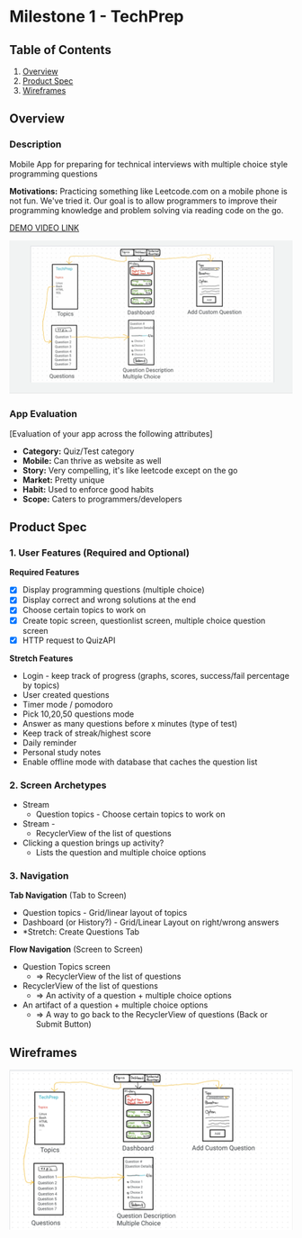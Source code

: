 # Milestone 1 - TechPrep
<!-- CodePrep (This is taken already) -->

## Table of Contents

1. [Overview](#Overview)
1. [Product Spec](#Product-Spec)
1. [Wireframes](#Wireframes)

## Overview

### Description

Mobile App for preparing for technical interviews with multiple choice style programming questions

**Motivations:** Practicing something like Leetcode.com on a mobile phone is not fun. We've tried it.
Our goal is to allow programmers to improve their programming knowledge and problem solving via reading code on the go. 

[DEMO VIDEO LINK](https://youtu.be/jBaotkCk2Ds)

![](https://github.com/Fall-2022-CodePath-Android-Team-26/TechPrep/blob/main/appDemo.gif)

### App Evaluation

[Evaluation of your app across the following attributes]
- **Category:** Quiz/Test category
- **Mobile:** Can thrive as website as well
- **Story:** Very compelling, it's like leetcode except on the go
- **Market:** Pretty unique
- **Habit:** Used to enforce good habits
- **Scope:** Caters to programmers/developers

## Product Spec

### 1. User Features (Required and Optional)

**Required Features**

- [x] Display programming questions (multiple choice)
- [x] Display correct and wrong solutions at the end
- [x] Choose certain topics to work on
- [x] Create topic screen, questionlist screen, multiple choice question screen
- [x] HTTP request to QuizAPI

**Stretch Features**

* Login - keep track of progress (graphs, scores, success/fail percentage by topics)
* User created questions
* Timer mode / pomodoro
* Pick 10,20,50 questions mode
* Answer as many questions before x minutes (type of test)
* Keep track of streak/highest score
* Daily reminder
* Personal study notes
* Enable offline mode with database that caches the question list

### 2. Screen Archetypes

- Stream 
  - Question topics - Choose certain topics to work on
- Stream - 
  - RecyclerView of the list of questions
- Clicking a question brings up activity?
  - Lists the question and multiple choice options

### 3. Navigation

**Tab Navigation** (Tab to Screen)

* Question topics - Grid/linear layout of topics
* Dashboard (or History?) - Grid/Linear Layout on right/wrong answers
* *Stretch: Create Questions Tab

**Flow Navigation** (Screen to Screen)

- Question Topics screen
  - => RecyclerView of the list of questions
- RecyclerView of the list of questions
  - => An activity of a question + multiple choice options
- An artifact of a question + multiple choice options
  - => A way to go back to the RecyclerView of questions (Back or Submit Button)

## Wireframes

<img src="https://github.com/Fall-2022-CodePath-Android-Team-26/TechPrep/blob/main/project_wireframing.png" width=600>
